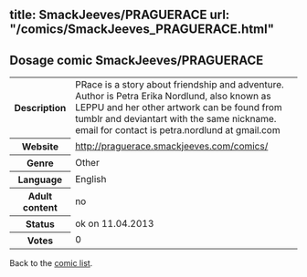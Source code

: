 title: SmackJeeves/PRAGUERACE
url: "/comics/SmackJeeves_PRAGUERACE.html"
---
Dosage comic SmackJeeves/PRAGUERACE
-----------------------------------------

<table class="comicinfo">
<tr>
<th>Description</th><td>PRace is a story about friendship and adventure. Author is Petra Erika Nordlund, also known as LEPPU and her other artwork can be found from tumblr and deviantart with the same nickname. email for contact is petra.nordlund at gmail.com</td>
</tr>
<tr>
<th>Website</th><td><a href="http://praguerace.smackjeeves.com/comics/">http://praguerace.smackjeeves.com/comics/</a></td>
</tr>
<tr>
<th>Genre</th><td>Other</td>
</tr>
<tr>
<th>Language</th><td>English</td>
</tr>
<tr>
<th>Adult content</th><td>no</td>
</tr>
<tr>
<th>Status</th><td>ok on 11.04.2013</td>
</tr>
<tr>
<th>Votes</th><td>0</div></td>
</tr>
</table>

Back to the [comic list](../comic-index.html).
